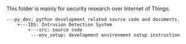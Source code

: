 This folder is mainly for security research over Internet of Things.

	---py_dev: python development related source code and documents.
		+---IDS: Intrusion Detection System
			+---src: source code
		 	 ---env_setup: development environment setup instruction
